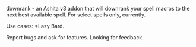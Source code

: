 downrank - an Ashita v3 addon that will downrank your spell macros to the next best available spell.
For select spells only, currently.

Use cases:
    *Lazy Bard.

Report bugs and ask for features. Looking for feedback.

